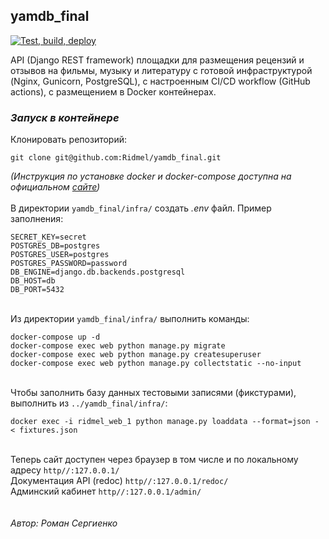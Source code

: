 ## yamdb_final
[![Test, build, deploy](https://github.com/Ridmel/yamdb_final/actions/workflows/yamdb_workflow.yml/badge.svg?branch=master)](https://github.com/Ridmel/yamdb_final/actions/workflows/yamdb_workflow.yml)

API (Django REST framework) площадки для размещения рецензий и отзывов на фильмы, музыку и литературу с готовой инфраструктурой (Nginx, Gunicorn, PostgreSQL), с настроенным CI/CD workflow (GitHub actions), с размещением в Docker контейнерах.  



### *Запуск в контейнере*

Клонировать репозиторий:

    git clone git@github.com:Ridmel/yamdb_final.git


*(Инструкция по установке docker и docker-compose доступна на официальном [сайте](https://docs.docker.com/engine/install/))*
\
\
В директории `yamdb_final/infra/` создать *.env* файл. Пример заполнения:

    SECRET_KEY=secret
    POSTGRES_DB=postgres
    POSTGRES_USER=postgres
    POSTGRES_PASSWORD=password
    DB_ENGINE=django.db.backends.postgresql
    DB_HOST=db
    DB_PORT=5432
\
Из директории `yamdb_final/infra/` выполнить команды:

    docker-compose up -d
    docker-compose exec web python manage.py migrate
    docker-compose exec web python manage.py createsuperuser
    docker-compose exec web python manage.py collectstatic --no-input 
\
 Чтобы заполнить базу данных тестовыми записями (фикстурами), выполнить из `../yamdb_final/infra/`:
 

    docker exec -i ridmel_web_1 python manage.py loaddata --format=json - < fixtures.json
\
Теперь сайт доступен через браузер в том числе и по локальному адресу `http//:127.0.0.1/`\
Документация API (redoc) `http//:127.0.0.1/redoc/`\
Админский кабинет `http//:127.0.0.1/admin/`
\
\
\
*Автор: Роман Сергиенко* 

